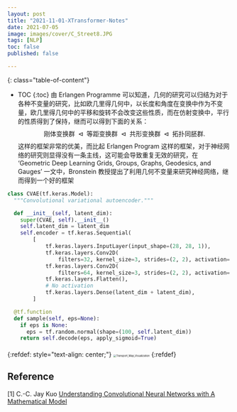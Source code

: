 ```yaml
---
layout: post
title: "2021-11-01-XTransformer-Notes"
date: 2021-07-05
image: images/cover/C_Street8.JPG               
tags: [NLP]
toc: false
published: false

---
```


{: class="table-of-content"}
* TOC
{:toc}
由 Erlangen Programme 可以知道，几何的研究可以归结为对于各种不变量的研究，比如欧几里得几何中，以长度和角度在变换中作为不变量，欧几里得几何中的平移和旋转不会改变这些性质，而在仿射变换中，平行的性质得到了保持，继而可以得到下面的关系：
$$
\text { 刚体变换群 } \triangleleft \text { 等距变换群 } \triangleleft \text { 共形变换群 } \triangleleft \text { 拓扑同胚群. }
$$
这样的框架非常的优美，而比起 Erlangen Program 这样的框架，对于神经网络的研究则显得没有一条主线，这可能会导致重复无效的研究，在 ‘Geometric Deep Learning Grids, Groups, Graphs, Geodesics, and Gauges’ 一文中，Bronstein 教授提出了利用几何不变量来研究神经网络，继而得到一个好的框架



```python
class CVAE(tf.keras.Model):
  """Convolutional variational autoencoder."""

  def __init__(self, latent_dim):
    super(CVAE, self).__init__()
    self.latent_dim = latent_dim
    self.encoder = tf.keras.Sequential(
        [
            tf.keras.layers.InputLayer(input_shape=(28, 28, 1)),
            tf.keras.layers.Conv2D(
                filters=32, kernel_size=3, strides=(2, 2), activation='relu'),
            tf.keras.layers.Conv2D(
                filters=64, kernel_size=3, strides=(2, 2), activation='relu'),
            tf.keras.layers.Flatten(),
            # No activation
            tf.keras.layers.Dense(latent_dim + latent_dim),
        ]

  @tf.function
  def sample(self, eps=None):
    if eps is None:
      eps = tf.random.normal(shape=(100, self.latent_dim))
    return self.decode(eps, apply_sigmoid=True)


```

#### 

{:refdef: style="text-align: center;"}
<img src="/images/2021-02-02-Computational-Optimal-Transport-Note-Part-1/Transport_Map_Visualization.png" alt="Transport_Map_Visualization" style="zoom:40%;" />
{:refdef}



## Reference

[1] C.-C. Jay Kuo [Understanding Convolutional Neural Networks with A Mathematical Model](https://arxiv.org/abs/1609.04112) 
